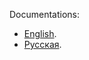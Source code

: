 Documentations:
- <a href="https://github.com/KurbanismailovZaur/Pools/blob/master/Docs/Readme_EN.md">English</a>.
- <a href="https://github.com/KurbanismailovZaur/Pools/blob/master/Docs/Readme_RU.md">Русская</a>.
